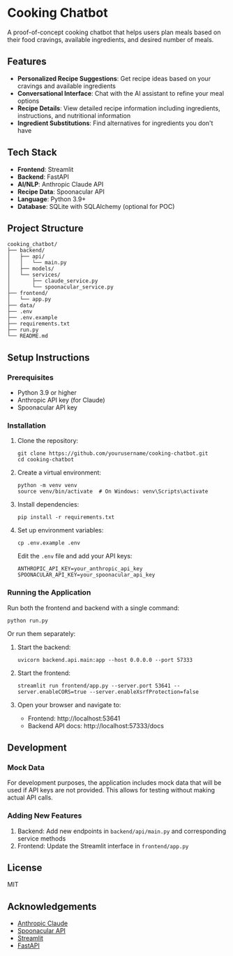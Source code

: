 # Cooking Chatbot

A proof-of-concept cooking chatbot that helps users plan meals based on their food cravings, available ingredients, and desired number of meals.

## Features

- **Personalized Recipe Suggestions**: Get recipe ideas based on your cravings and available ingredients
- **Conversational Interface**: Chat with the AI assistant to refine your meal options
- **Recipe Details**: View detailed recipe information including ingredients, instructions, and nutritional information
- **Ingredient Substitutions**: Find alternatives for ingredients you don't have

## Tech Stack

- **Frontend**: Streamlit
- **Backend**: FastAPI
- **AI/NLP**: Anthropic Claude API
- **Recipe Data**: Spoonacular API
- **Language**: Python 3.9+
- **Database**: SQLite with SQLAlchemy (optional for POC)

## Project Structure

```
cooking_chatbot/
├── backend/
│   ├── api/
│   │   └── main.py
│   ├── models/
│   └── services/
│       ├── claude_service.py
│       └── spoonacular_service.py
├── frontend/
│   └── app.py
├── data/
├── .env
├── .env.example
├── requirements.txt
├── run.py
└── README.md
```

## Setup Instructions

### Prerequisites

- Python 3.9 or higher
- Anthropic API key (for Claude)
- Spoonacular API key

### Installation

1. Clone the repository:
   ```
   git clone https://github.com/yourusername/cooking-chatbot.git
   cd cooking-chatbot
   ```

2. Create a virtual environment:
   ```
   python -m venv venv
   source venv/bin/activate  # On Windows: venv\Scripts\activate
   ```

3. Install dependencies:
   ```
   pip install -r requirements.txt
   ```

4. Set up environment variables:
   ```
   cp .env.example .env
   ```
   
   Edit the `.env` file and add your API keys:
   ```
   ANTHROPIC_API_KEY=your_anthropic_api_key
   SPOONACULAR_API_KEY=your_spoonacular_api_key
   ```

### Running the Application

Run both the frontend and backend with a single command:

```
python run.py
```

Or run them separately:

1. Start the backend:
   ```
   uvicorn backend.api.main:app --host 0.0.0.0 --port 57333
   ```

2. Start the frontend:
   ```
   streamlit run frontend/app.py --server.port 53641 --server.enableCORS=true --server.enableXsrfProtection=false
   ```

3. Open your browser and navigate to:
   - Frontend: http://localhost:53641
   - Backend API docs: http://localhost:57333/docs

## Development

### Mock Data

For development purposes, the application includes mock data that will be used if API keys are not provided. This allows for testing without making actual API calls.

### Adding New Features

1. Backend: Add new endpoints in `backend/api/main.py` and corresponding service methods
2. Frontend: Update the Streamlit interface in `frontend/app.py`

## License

MIT

## Acknowledgements

- [Anthropic Claude](https://www.anthropic.com/claude)
- [Spoonacular API](https://spoonacular.com/food-api)
- [Streamlit](https://streamlit.io/)
- [FastAPI](https://fastapi.tiangolo.com/)